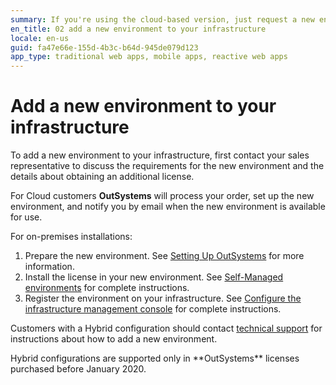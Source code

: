 ```yaml
---
summary: If you're using the cloud-based version, just request a new environment. If you're using the on-premises version, you need to get a license for the new environment.
en_title: 02 add a new environment to your infrastructure
locale: en-us
guid: fa47e66e-155d-4b3c-b64d-945de079d123
app_type: traditional web apps, mobile apps, reactive web apps
---
```


# Add a new environment to your infrastructure

To add a new environment to your infrastructure, first contact your sales representative to discuss the requirements for the new environment and the details about obtaining an additional license.

For Cloud customers **OutSystems** will process your order, set up the new environment, and notify you by email when the new environment is available for use. 

For on-premises installations:

1. Prepare the new environment. See [Setting Up OutSystems](https://success.outsystems.com/Documentation/11/Setting_Up_OutSystems#On-Premises) for more information.
1. Install the license in your new environment. See [Self-Managed environments](https://success.outsystems.com/Support/Enterprise_Customers/Licensing/Manage_and_Upgrade/03_Get_a_license_file_for_an_environment#Self-managed_environments) for complete instructions.
1. Register the environment on your infrastructure. See [Configure the infrastructure management console](https://success.outsystems.com/Documentation/11/Setting_Up_OutSystems/Configure_the_infrastructure_management_console) for complete instructions.

Customers with a Hybrid configuration should contact [technical support](https://success.outsystems.com/Support/Enterprise_Customers/OutSystems_Support/01_Contact_OutSystems_technical_support) for instructions about how to add a new environment.

<div class="info" markdown="1">
Hybrid configurations are supported only in **OutSystems** licenses purchased before January 2020. 
</div>

